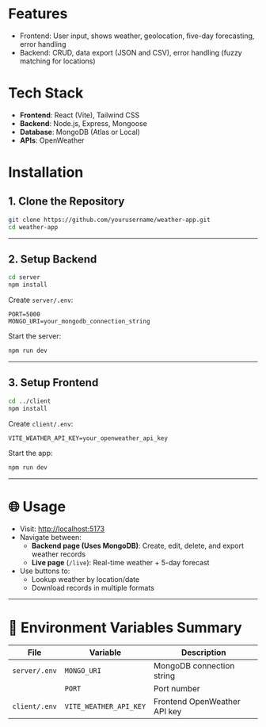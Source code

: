 # Features
- Frontend: User input, shows weather, geolocation, five-day forecasting, error handling
- Backend: CRUD, data export (JSON and CSV), error handling (fuzzy matching for locations)

# Tech Stack

- **Frontend**: React (Vite), Tailwind CSS
- **Backend**: Node.js, Express, Mongoose
- **Database**: MongoDB (Atlas or Local)
- **APIs**: OpenWeather

# Installation

## 1. Clone the Repository

```bash
git clone https://github.com/yourusername/weather-app.git
cd weather-app
```

---

## 2. Setup Backend

```bash
cd server
npm install
```

Create `server/.env`:

```env
PORT=5000
MONGO_URI=your_mongodb_connection_string
```

Start the server:

```bash
npm run dev
```

---

## 3. Setup Frontend

```bash
cd ../client
npm install
```

Create `client/.env`:

```env
VITE_WEATHER_API_KEY=your_openweather_api_key
```

Start the app:

```bash
npm run dev
```

---

# 🌐 Usage

- Visit: [http://localhost:5173](http://localhost:5173)
- Navigate between:
  - **Backend page (Uses MongoDB)**: Create, edit, delete, and export weather records
  - **Live page** (`/live`): Real-time weather + 5-day forecast
- Use buttons to:
  - Lookup weather by location/date
  - Download records in multiple formats

---

# 🔐 Environment Variables Summary

| File          | Variable                    | Description                          |
|---------------|-----------------------------|--------------------------------------|
| `server/.env` | `MONGO_URI`                 | MongoDB connection string            |
|               | `PORT`                      | Port number                          |
| `client/.env` | `VITE_WEATHER_API_KEY`      | Frontend OpenWeather API key         |
